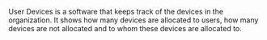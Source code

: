 User Devices is a software that keeps track of the devices in the organization. It shows how many devices are allocated to users, how many devices are not allocated and to whom these devices are allocated to.
